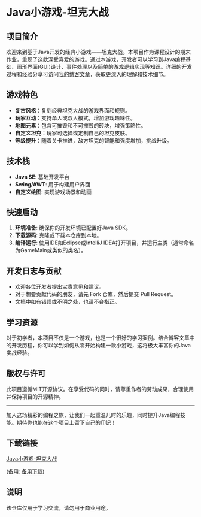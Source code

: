 # Java小游戏-坦克大战

## 项目简介

欢迎来到基于Java开发的经典小游戏——坦克大战。本项目作为课程设计的期末作业，重现了这款深受喜爱的游戏。通过本游戏，开发者可以学习到Java编程基础、图形界面(GUI)设计、事件处理以及简单的游戏逻辑实现等知识。详细的开发过程和经验分享可访问[我的博客文章](https://blog.csdn.net/Wksycxy/article/details/124668273)，获取更深入的理解和技术细节。

## 游戏特色

- **复古风格**：复刻经典坦克大战的游戏界面和规则。
- **玩家互动**：支持单人或双人模式，增加游戏趣味性。
- **地图元素**：包含可摧毁和不可摧毁的砖块，增强策略性。
- **自定义坦克**：玩家可选择或定制自己的坦克皮肤。
- **等级提升**：随着关卡推进，敌方坦克的智能和强度增加，挑战升级。

## 技术栈

- **Java SE**: 基础开发平台
- **Swing/AWT**: 用于构建用户界面
- **自定义绘图**: 实现游戏场景和动画

## 快速启动

1. **环境准备**: 确保你的开发环境已配置好Java SDK。
2. **下载源码**: 克隆或下载本仓库到本地。
3. **编译运行**: 使用IDE如Eclipse或IntelliJ IDEA打开项目，并运行主类（通常命名为GameMain或类似的类名）。

## 开发日志与贡献

- 欢迎各位开发者提出宝贵意见和建议。
- 对于想要贡献代码的朋友，请先 Fork 仓库，然后提交 Pull Request。
- 文档中如有错误或不明之处，也请不吝指正。

## 学习资源

对于初学者，本项目不仅是一个游戏，也是一个很好的学习案例。结合博客文章中的开发历程，你可以学到如何从零开始构建一款小游戏，这将极大丰富你的Java实战经验。

## 版权与许可

此项目遵循MIT开源协议。在享受代码的同时，请尊重作者的劳动成果，合理使用并保持项目的开源精神。

---

加入这场精彩的编程之旅，让我们一起重温儿时的乐趣，同时提升Java编程技能。期待你也能在这个项目上留下自己的印记！

## 下载链接
[Java小游戏-坦克大战](https://pan.quark.cn/s/a0d51ad7adc6) 

(备用: [备用下载](https://pan.baidu.com/s/1IWagX6oz5pQQ9Po_50fuOA?pwd=1234))

## 说明

该仓库仅用于学习交流，请勿用于商业用途。
